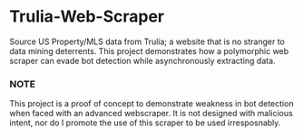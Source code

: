 # Trulia-Web-Scraper
Source US Property/MLS data from Trulia; a website that is no stranger to data mining deterrents.  This project demonstrates how a polymorphic web scraper can evade bot detection while asynchronously extracting data. 
### NOTE
This project is a proof of concept to demonstrate weakness in bot detection when faced with an advanced webscraper.  It is not designed with malicious intent, nor do I promote the use of this scraper to be used irresposnably.    
 
